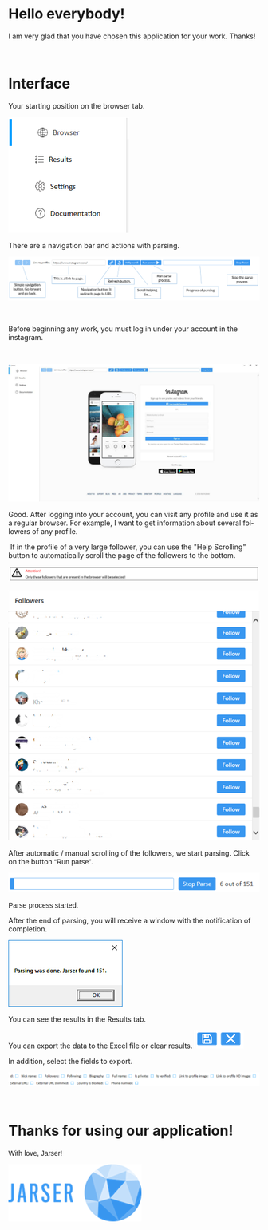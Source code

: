 <html>

<head>
<meta http-equiv=Content-Type content="text/html; charset=windows-1252">
<meta name=Generator content="Microsoft Word 15 (filtered)">

</head>

<body lang=EN-US>

<div class=WordSection1>

<h1><span lang=EN>Hello everybody! </span></h1>

<p class=MsoNormal><span lang=EN>I am very glad that you have chosen this
application for your work.</span> Thanks!</span></p>

<p class=MsoNormal><span lang=EN>&nbsp;</span></p>

<h1><span class=shorttext><span lang=EN>Interface</span></span></span></h1>

<p class=MsoNormal><span class=shorttext><span lang=EN>Your starting position
on the browser tab.</span></span></span></p>

<p class=MsoNormal><img width=242 height=232 id="Picture 1"
src="https://github.com/Larkailya/jarser-parser/blob/master/Jarser.Wpf/documentation/documentation_files/image001.png"></p>

<p class=MsoNormal><span lang=EN>There </span>are<span lang=EN> a navigation
bar and actions with parsing.</span></span></p>

<p class=MsoNormal><img id="Picture 12"
src="https://github.com/Larkailya/jarser-parser/blob/master/Jarser.Wpf/documentation/documentation_files/image002.png"></p>

<p class=MsoNormal><span lang=EN>&nbsp;</span></p>

<p class=MsoNormal><span lang=EN>Before beginning any work, you must log in
under your account in the instagram.</span></span></p>

<p class=MsoNormal><span lang=EN>&nbsp;</span></p>

<p class=MsoNormal><img  id="Picture 13"
src="https://github.com/Larkailya/jarser-parser/blob/master/Jarser.Wpf/documentation/documentation_files/image003.jpg"></p>

<p class=MsoNormal><span lang=EN>Good. After logging into your account, you can
visit any profile and use it as a regular browser. For example, I want to get
information about several followers of any profile.</span></p>

<p class=MsoNormal><span lang=EN> If in the profile of a very large follower,
you can use the &quot;Help Scrolling&quot; button to automatically scroll the
page of the followers to the bottom.</span></span><span lang=EN
style='font-family:"Calibri",sans-serif'> </span></p>

<p class=MsoNormal><img id="Picture 18"
src="https://github.com/Larkailya/jarser-parser/blob/master/Jarser.Wpf/documentation/documentation_files/image004.png"></p>

<p class=MsoNormal><img id="Picture 19"
src="https://github.com/Larkailya/jarser-parser/blob/master/Jarser.Wpf/documentation/documentation_files/image005.png"></p>

<p class=MsoNormal><span lang=EN>After automatic / manual scrolling of the
followers, we start parsing. Click on the button</span></span><span lang=EN
style='font-family:"Calibri",sans-serif'> </span><span style='font-family:"Calibri",sans-serif'>“Run
parse”.</span></p>

<p class=MsoNormal><img id="Picture 20"
src="https://github.com/Larkailya/jarser-parser/blob/master/Jarser.Wpf/documentation/documentation_files/image006.png"></p>

<p class=MsoNormal><span style='font-family:"Calibri",sans-serif'>Parse process
started.</span></p>

<p class=MsoNormal><span lang=EN>After the end of parsing, you will receive a
window with the notification of completion.</span></span></p>

<p class=MsoNormal><img id="Picture 21"
src="https://github.com/Larkailya/jarser-parser/blob/master/Jarser.Wpf/documentation/documentation_files/image007.png"></p>

<p class=MsoNormal><span class=shorttext><span lang=EN>You can see the results
in the Results tab</span>.</span></span></p>

<p class=MsoNormal><span class=shorttext><span lang=EN>You can export the data
to the Excel file or clear results.</span></span><span class=shorttext><span
lang=EN style='font-family:"Calibri",sans-serif'> </span></span><img width=99
height=36 id="Picture 22" src="https://github.com/Larkailya/jarser-parser/blob/master/Jarser.Wpf/documentation/documentation_files/image008.png"><span
class=shorttext><span style='font-family:"Calibri",sans-serif'> </span></span></p>

<p class=MsoNormal><span class=shorttext><span lang=EN>In addition, select the
fields to export.</span></span></span></p>

<p class=MsoNormal><img id="Picture 23"
src="https://github.com/Larkailya/jarser-parser/blob/master/Jarser.Wpf/documentation/documentation_files/image009.png"></p>

<p class=MsoNormal><span style='font-family:"Calibri",sans-serif'>&nbsp;</span></p>

<h1>Thanks for using our application!</h1>

<p class=MsoNormal><span style='font-family:"Calibri",sans-serif'>With love,
Jarser!</span></p>

<p class=MsoNormal><span style='font-family:"Calibri",sans-serif'><img
width=267 height=115 src="https://github.com/Larkailya/jarser-parser/blob/master/Jarser.Wpf/documentation/documentation_files/image010.png"></span></p>

</div>

</body>

</html>
